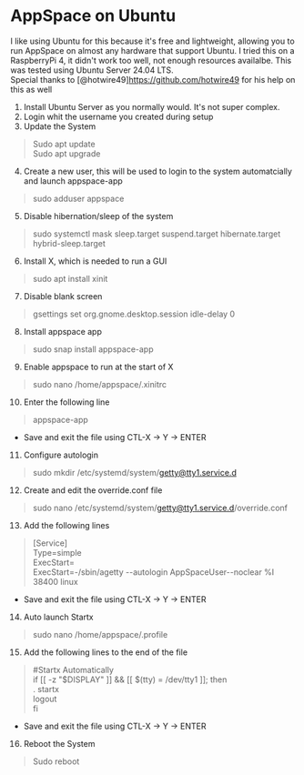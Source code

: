 # AppSpace on Ubuntu
I like using Ubuntu for this because it's free and lightweight, allowing you to run AppSpace on almost any hardware that support Ubuntu.  I tried this on a RaspberryPi 4, it didn't work too well, not enough resources availalbe. This was tested using Ubuntu Server 24.04 LTS.<br>
Special thanks to [@hotwire49]https://github.com/hotwire49 for his help on this as well
1. Install Ubuntu Server as you normally would.  It's not super complex.
2. Login whit the username you created during setup
3. Update the System
> Sudo apt update<br>
> Sudo apt upgrade
4. Create a new user, this will be used to login to the system automatcially and launch appspace-app
> sudo adduser appspace
5. Disable hibernation/sleep of the system
> sudo systemctl mask sleep.target suspend.target hibernate.target hybrid-sleep.target
6. Install X, which is needed to run a GUI
> sudo apt install xinit
7. Disable blank screen
> gsettings set org.gnome.desktop.session idle-delay 0
8. Install appspace app
> sudo snap install appspace-app
9. Enable appspace to run at the start of X
> sudo nano /home/appspace/.xinitrc
10. Enter the following line
> appspace-app
* Save and exit the file using CTL-X -> Y -> ENTER
11. Configure autologin
> sudo mkdir /etc/systemd/system/getty@tty1.service.d
12.  Create and edit the override.conf file
> sudo nano /etc/systemd/system/getty@tty1.service.d/override.conf
13. Add the following lines
> [Service]<br>
> Type=simple<br>
> ExecStart=<br>
> ExecStart=-/sbin/agetty --autologin AppSpaceUser--noclear %I 38400 linux<br>
* Save and exit the file using CTL-X -> Y -> ENTER
14. Auto launch Startx
> sudo nano /home/appspace/.profile
15. Add the following lines to the end of the file
> #Startx Automatically<br>
> if [[ -z "$DISPLAY" ]] && [[ $(tty) = /dev/tty1 ]]; then<br>
> . startx<br>
> logout<br>
> fi<br>
* Save and exit the file using CTL-X -> Y -> ENTER
16. Reboot the System
> Sudo reboot
